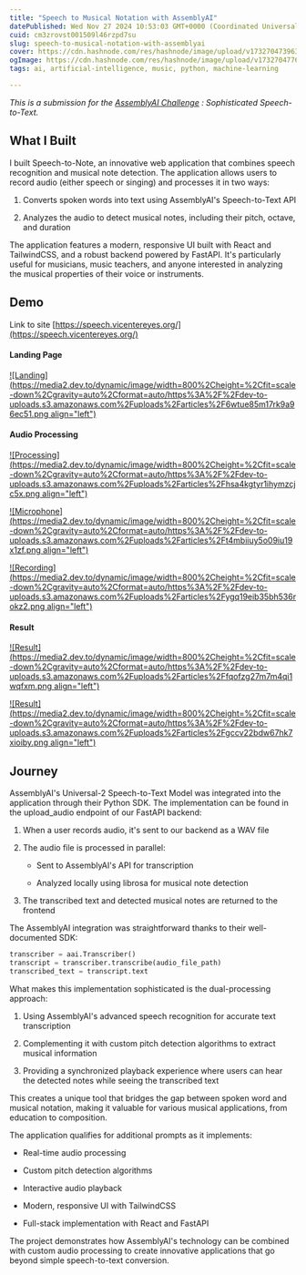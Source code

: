 ```yaml
---
title: "Speech to Musical Notation with AssemblyAI"
datePublished: Wed Nov 27 2024 10:53:03 GMT+0000 (Coordinated Universal Time)
cuid: cm3zrovst001509l46rzpd7su
slug: speech-to-musical-notation-with-assemblyai
cover: https://cdn.hashnode.com/res/hashnode/image/upload/v1732704739630/4374b439-8c82-4f92-b1a4-c8c470a56c22.jpeg
ogImage: https://cdn.hashnode.com/res/hashnode/image/upload/v1732704776788/6e12d6c2-1b60-472d-b9a0-021c20215037.jpeg
tags: ai, artificial-intelligence, music, python, machine-learning

---
```


*This is a submission for the* [*AssemblyAI Challenge*](https://dev.to/challenges/assemblyai) *: Sophisticated Speech-to-Text.*

## What I Built

I built Speech-to-Note, an innovative web application that combines speech recognition and musical note detection. The application allows users to record audio (either speech or singing) and processes it in two ways:

1. Converts spoken words into text using AssemblyAI's Speech-to-Text API
    
2. Analyzes the audio to detect musical notes, including their pitch, octave, and duration
    

The application features a modern, responsive UI built with React and TailwindCSS, and a robust backend powered by FastAPI. It's particularly useful for musicians, music teachers, and anyone interested in analyzing the musical properties of their voice or instruments.

## Demo

Link to site [https://speech.vicentereyes.org/](https://speech.vicentereyes.org/)

#### Landing Page

[![Landing](https://media2.dev.to/dynamic/image/width=800%2Cheight=%2Cfit=scale-down%2Cgravity=auto%2Cformat=auto/https%3A%2F%2Fdev-to-uploads.s3.amazonaws.com%2Fuploads%2Farticles%2F6wtue85m17rk9a96ec51.png align="left")](https://media2.dev.to/dynamic/image/width=800%2Cheight=%2Cfit=scale-down%2Cgravity=auto%2Cformat=auto/https%3A%2F%2Fdev-to-uploads.s3.amazonaws.com%2Fuploads%2Farticles%2F6wtue85m17rk9a96ec51.png)

#### Audio Processing

[![Processing](https://media2.dev.to/dynamic/image/width=800%2Cheight=%2Cfit=scale-down%2Cgravity=auto%2Cformat=auto/https%3A%2F%2Fdev-to-uploads.s3.amazonaws.com%2Fuploads%2Farticles%2Fhsa4kgtyr1ihymzcjc5x.png align="left")](https://media2.dev.to/dynamic/image/width=800%2Cheight=%2Cfit=scale-down%2Cgravity=auto%2Cformat=auto/https%3A%2F%2Fdev-to-uploads.s3.amazonaws.com%2Fuploads%2Farticles%2Fhsa4kgtyr1ihymzcjc5x.png)

[![Microphone](https://media2.dev.to/dynamic/image/width=800%2Cheight=%2Cfit=scale-down%2Cgravity=auto%2Cformat=auto/https%3A%2F%2Fdev-to-uploads.s3.amazonaws.com%2Fuploads%2Farticles%2Ft4mbiiuy5o09iu19x1zf.png align="left")](https://media2.dev.to/dynamic/image/width=800%2Cheight=%2Cfit=scale-down%2Cgravity=auto%2Cformat=auto/https%3A%2F%2Fdev-to-uploads.s3.amazonaws.com%2Fuploads%2Farticles%2Ft4mbiiuy5o09iu19x1zf.png)

[![Recording](https://media2.dev.to/dynamic/image/width=800%2Cheight=%2Cfit=scale-down%2Cgravity=auto%2Cformat=auto/https%3A%2F%2Fdev-to-uploads.s3.amazonaws.com%2Fuploads%2Farticles%2Fygq19eib35bh536rokz2.png align="left")](https://media2.dev.to/dynamic/image/width=800%2Cheight=%2Cfit=scale-down%2Cgravity=auto%2Cformat=auto/https%3A%2F%2Fdev-to-uploads.s3.amazonaws.com%2Fuploads%2Farticles%2Fygq19eib35bh536rokz2.png)

#### Result

[![Result](https://media2.dev.to/dynamic/image/width=800%2Cheight=%2Cfit=scale-down%2Cgravity=auto%2Cformat=auto/https%3A%2F%2Fdev-to-uploads.s3.amazonaws.com%2Fuploads%2Farticles%2Ffqofzg27m7m4qi1wqfxm.png align="left")](https://media2.dev.to/dynamic/image/width=800%2Cheight=%2Cfit=scale-down%2Cgravity=auto%2Cformat=auto/https%3A%2F%2Fdev-to-uploads.s3.amazonaws.com%2Fuploads%2Farticles%2Ffqofzg27m7m4qi1wqfxm.png)

[![Result](https://media2.dev.to/dynamic/image/width=800%2Cheight=%2Cfit=scale-down%2Cgravity=auto%2Cformat=auto/https%3A%2F%2Fdev-to-uploads.s3.amazonaws.com%2Fuploads%2Farticles%2Fgccv22bdw67hk7xioiby.png align="left")](https://media2.dev.to/dynamic/image/width=800%2Cheight=%2Cfit=scale-down%2Cgravity=auto%2Cformat=auto/https%3A%2F%2Fdev-to-uploads.s3.amazonaws.com%2Fuploads%2Farticles%2Fgccv22bdw67hk7xioiby.png)

## Journey

AssemblyAI's Universal-2 Speech-to-Text Model was integrated into the application through their Python SDK. The implementation can be found in the upload\_audio endpoint of our FastAPI backend:

1. When a user records audio, it's sent to our backend as a WAV file
    
2. The audio file is processed in parallel:
    
    * Sent to AssemblyAI's API for transcription
        
    * Analyzed locally using librosa for musical note detection
        
3. The transcribed text and detected musical notes are returned to the frontend
    

The AssemblyAI integration was straightforward thanks to their well-documented SDK:  

```python
transcriber = aai.Transcriber()
transcript = transcriber.transcribe(audio_file_path)
transcribed_text = transcript.text
```

What makes this implementation sophisticated is the dual-processing approach:

1. Using AssemblyAI's advanced speech recognition for accurate text transcription
    
2. Complementing it with custom pitch detection algorithms to extract musical information
    
3. Providing a synchronized playback experience where users can hear the detected notes while seeing the transcribed text
    

This creates a unique tool that bridges the gap between spoken word and musical notation, making it valuable for various musical applications, from education to composition.

The application qualifies for additional prompts as it implements:

* Real-time audio processing
    
* Custom pitch detection algorithms
    
* Interactive audio playback
    
* Modern, responsive UI with TailwindCSS
    
* Full-stack implementation with React and FastAPI
    

The project demonstrates how AssemblyAI's technology can be combined with custom audio processing to create innovative applications that go beyond simple speech-to-text conversion.